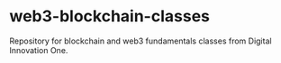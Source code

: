 # web3-blockchain-classes
Repository for blockchain and web3 fundamentals classes from Digital Innovation One.
